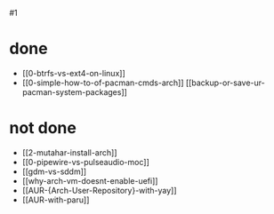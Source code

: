 #1 
# done
- [[0-btrfs-vs-ext4-on-linux]]
- [[0-simple-how-to-of-pacman-cmds-arch]]
[[backup-or-save-ur-pacman-system-packages]]
# not done
- [[2-mutahar-install-arch]]
- [[0-pipewire-vs-pulseaudio-moc]] 
- [[gdm-vs-sddm]]
- [[why-arch-vm-doesnt-enable-uefi]]
- [[AUR-{Arch-User-Repository}-with-yay]]
- [[AUR-with-paru]]